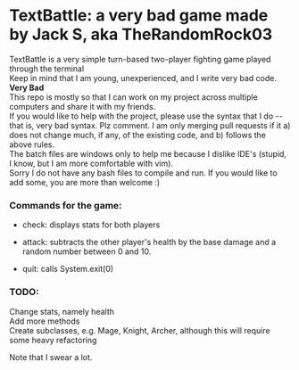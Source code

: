 # TextBattle: a very bad game made by Jack S, aka TheRandomRock03  
  
TextBattle is a very simple turn-based two-player fighting game played through the terminal  
Keep in mind that I am young, unexperienced, and I write very bad code. **Very Bad**  
This repo is mostly so that I can work on my project across multiple computers and share it with my friends.  
If you would like to help with the project, please use the syntax that I do -- that is, very bad syntax. Plz comment. I am only merging pull requests if it a) does not change much, if any, of the existing code, and b) follows the above rules.  
The batch files are windows only to help me because I dislike IDE's (stupid, I know, but I am more comfortable with vim).   
Sorry I do not have any bash files to compile and run. If you would like to add some, you are more than welcome :)  
  
### Commands for the game:  
* check: displays stats for both players  
+ attack: subtracts the other player's health by the base damage and a random number between 0 and 10.  
- quit: calls System.exit(0)  
    
### TODO:  
Change stats, namely health  
Add more methods  
Create subclasses, e.g. Mage, Knight, Archer, although this will require some heavy refactoring  
  
  
Note that I swear a lot.
